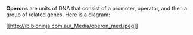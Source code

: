 **Operons** are units of DNA that consist of a promoter, operator, and then a group of related genes. Here is a diagram:

[[http://ib.bioninja.com.au/_Media/operon_med.jpeg]]

